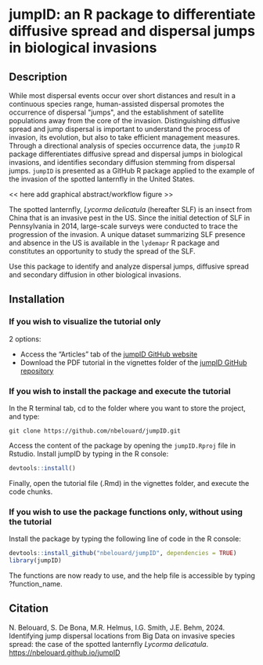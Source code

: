# jumpID: an R package to differentiate diffusive spread and dispersal jumps in biological invasions

## Description

While most dispersal events occur over short distances and result in a continuous species range, human-assisted dispersal promotes the occurrence of dispersal "jumps", and the establishment of satellite populations away from the core of the invasion. Distinguishing diffusive spread and jump dispersal is important to understand the process of invasion, its evolution, but also to take efficient management measures. Through a directional analysis of species occurrence data, the `jumpID` R package differentiates diffusive spread and dispersal jumps in biological invasions, and identifies secondary diffusion stemming from dispersal jumps. `jumpID` is presented as a GitHub R package applied to the example of the invasion of the spotted lanternfly in the United States.  

<< here add graphical abstract/workflow figure >>  

The spotted lanternfly, *Lycorma delicatula* (hereafter SLF) is an insect from China that is an invasive pest in the US. Since the initial detection of SLF in Pennsylvania in 2014, large-scale surveys were conducted to trace the progression of the invasion. A unique dataset summarizing SLF presence and absence in the US is available in the `lydemapr` R package and constitutes an opportunity to study the spread of the SLF.  

Use this package to identify and analyze dispersal jumps, diffusive spread and secondary diffusion in other biological invasions.


## Installation

### If you wish to visualize the tutorial only  
2 options:  
* Access the “Articles” tab of the <a href="https://nbelouard.github.io/jumpID">jumpID GitHub website</a>    
* Download the PDF tutorial in the vignettes folder of the <a href="https://github.com/nbelouard/jumpID">jumpID GitHub repository</a>


### If you wish to install the package and execute the tutorial  
In the R terminal tab, cd to the folder where you want to store the project, and type:

```
git clone https://github.com/nbelouard/jumpID.git
```

Access the content of the package by opening the `jumpID.Rproj` file in Rstudio. Install jumpID by typing in the R console:

```r 
devtools::install()
``` 

Finally, open the tutorial file (.Rmd) in the vignettes folder, and execute the code chunks.


### If you wish to use the package functions only, without using the tutorial  
Install the package by typing the following line of code in the R console:

```r 
devtools::install_github("nbelouard/jumpID", dependencies = TRUE)
library(jumpID)
```

The functions are now ready to use, and the help file is accessible by typing ?function_name.


## Citation

N. Belouard, S. De Bona, M.R. Helmus,  I.G. Smith, J.E. Behm, 2024. Identifying jump dispersal locations from Big Data on invasive species spread: the case of the spotted lanternfly *Lycorma delicatula*. https://nbelouard.github.io/jumpID 